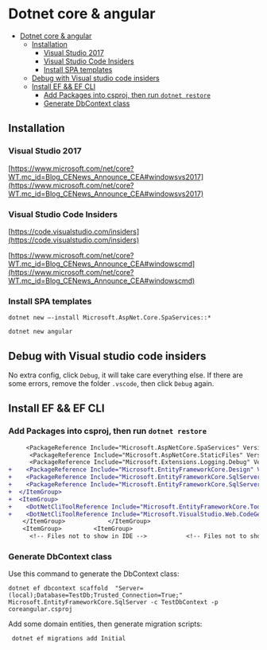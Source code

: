 

# Dotnet core & angular
<!-- TOC -->

- [Dotnet core & angular](#dotnet-core--angular)
    - [Installation](#installation)
        - [Visual Studio 2017](#visual-studio-2017)
        - [Visual Studio Code Insiders](#visual-studio-code-insiders)
        - [Install SPA templates](#install-spa-templates)
    - [Debug with Visual studio code insiders](#debug-with-visual-studio-code-insiders)
    - [Install EF && EF CLI](#install-ef--ef-cli)
        - [Add Packages into csproj, then run `dotnet restore`](#add-packages-into-csproj-then-run-dotnet-restore)
        - [Generate DbContext class](#generate-dbcontext-class)

<!-- /TOC -->

## Installation

### Visual Studio 2017

[https://www.microsoft.com/net/core?WT.mc_id=Blog_CENews_Announce_CEA#windowsvs2017](https://www.microsoft.com/net/core?WT.mc_id=Blog_CENews_Announce_CEA#windowsvs2017)

### Visual Studio Code Insiders

[https://code.visualstudio.com/insiders](https://code.visualstudio.com/insiders)

[https://www.microsoft.com/net/core?WT.mc_id=Blog_CENews_Announce_CEA#windowscmd](https://www.microsoft.com/net/core?WT.mc_id=Blog_CENews_Announce_CEA#windowscmd)

### Install SPA templates

`dotnet new –-install Microsoft.AspNet.Core.SpaServices::*`

`dotnet new angular`

## Debug with Visual studio code insiders

No extra config, click `Debug`, it will take care everything else.
If there are some errors, remove the folder `.vscode`, then click `Debug` again.


## Install EF && EF CLI

### Add Packages into csproj, then run `dotnet restore` 

```diff 
     <PackageReference Include="Microsoft.AspNetCore.SpaServices" Version="1.1.1" />
      <PackageReference Include="Microsoft.AspNetCore.StaticFiles" Version="1.1.0" />		      <PackageReference Include="Microsoft.AspNetCore.StaticFiles" Version="1.1.0" />
      <PackageReference Include="Microsoft.Extensions.Logging.Debug" Version="1.1.0" />		      <PackageReference Include="Microsoft.Extensions.Logging.Debug" Version="1.1.0" />
+    <PackageReference Include="Microsoft.EntityFrameworkCore.Design" Version="1.1.2" />
+    <PackageReference Include="Microsoft.EntityFrameworkCore.SqlServer" Version="1.1.2" />
+    <PackageReference Include="Microsoft.EntityFrameworkCore.SqlServer.Design" Version="1.1.2" />
+  </ItemGroup>
+  <ItemGroup>
+    <DotNetCliToolReference Include="Microsoft.EntityFrameworkCore.Tools.DotNet" Version="1.0.0" />
+    <DotNetCliToolReference Include="Microsoft.VisualStudio.Web.CodeGeneration.Tools" Version="1.0.0" />
    </ItemGroup>		    </ItemGroup>
    <ItemGroup>		    <ItemGroup>
      <!-- Files not to show in IDE -->		      <!-- Files not to show in IDE -->
``` 

### Generate DbContext class 

Use this command to generate the DbContext class:

```
dotnet ef dbcontext scaffold  "Server=(local);Database=TestDb;Trusted_Connection=True;" Microsoft.EntityFrameworkCore.SqlServer -c TestDbContext -p coreangular.csproj
```

Add some domain entities, then generate migration scripts:

```
 dotnet ef migrations add Initial
```
